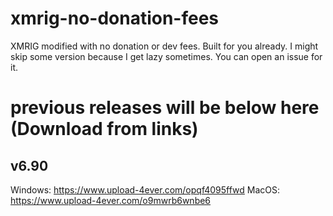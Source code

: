 # xmrig-no-donation-fees
XMRIG modified with no donation or dev fees. Built for you already. I might skip some version because I get lazy sometimes. You can open an issue for it.
# previous releases will be below here (Download from links)
## v6.90
Windows: https://www.upload-4ever.com/opqf4095ffwd
MacOS: https://www.upload-4ever.com/o9mwrb6wnbe6
